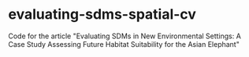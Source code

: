 # evaluating-sdms-spatial-cv
Code for the article "Evaluating SDMs in New Environmental Settings: A Case Study Assessing Future Habitat Suitability for the Asian Elephant"
